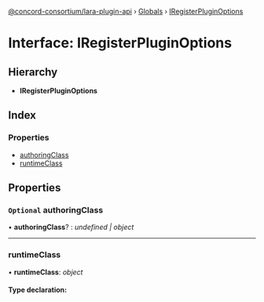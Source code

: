 [@concord-consortium/lara-plugin-api](../README.md) › [Globals](../globals.md) › [IRegisterPluginOptions](iregisterpluginoptions.md)

# Interface: IRegisterPluginOptions

## Hierarchy

* **IRegisterPluginOptions**

## Index

### Properties

* [authoringClass](iregisterpluginoptions.md#optional-authoringclass)
* [runtimeClass](iregisterpluginoptions.md#runtimeclass)

## Properties

### `Optional` authoringClass

• **authoringClass**? : *undefined | object*

___

###  runtimeClass

• **runtimeClass**: *object*

#### Type declaration:
